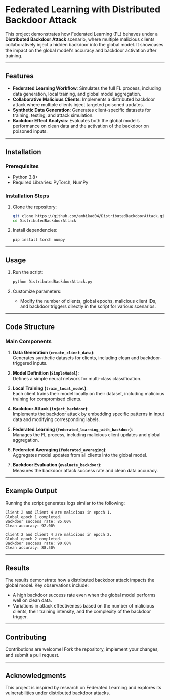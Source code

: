 # **Federated Learning with Distributed Backdoor Attack**

This project demonstrates how Federated Learning (FL) behaves under a **Distributed Backdoor Attack** scenario, where multiple malicious clients collaboratively inject a hidden backdoor into the global model. It showcases the impact on the global model's accuracy and backdoor activation after training.

---

## **Features**

- **Federated Learning Workflow**: Simulates the full FL process, including data generation, local training, and global model aggregation.  
- **Collaborative Malicious Clients**: Implements a distributed backdoor attack where multiple clients inject targeted poisoned updates.  
- **Synthetic Data Generation**: Generates client-specific datasets for training, testing, and attack simulation.  
- **Backdoor Effect Analysis**: Evaluates both the global model’s performance on clean data and the activation of the backdoor on poisoned inputs.  

---

## **Installation**

### **Prerequisites**
- Python 3.8+  
- Required Libraries: PyTorch, NumPy  

### **Installation Steps**
1. Clone the repository:  
   ```bash
   git clone https://github.com/ambikad04/DistributedBackdoorAttack.git  
   cd DistributedBackdoorAttack  
   ```  

2. Install dependencies:  
   ```bash
   pip install torch numpy  
   ```  

---

## **Usage**

1. Run the script:  
   ```bash
   python DistributedBackdoorAttack.py  
   ```  

2. Customize parameters:  
   - Modify the number of clients, global epochs, malicious client IDs, and backdoor triggers directly in the script for various scenarios.  

---

## **Code Structure**

### **Main Components**
1. **Data Generation (`create_client_data`)**:  
   Generates synthetic datasets for clients, including clean and backdoor-triggered inputs.  

2. **Model Definition (`SimpleModel`)**:  
   Defines a simple neural network for multi-class classification.  

3. **Local Training (`train_local_model`)**:  
   Each client trains their model locally on their dataset, including malicious training for compromised clients.  

4. **Backdoor Attack (`inject_backdoor`)**:  
   Implements the backdoor attack by embedding specific patterns in input data and modifying corresponding labels.  

5. **Federated Learning (`federated_learning_with_backdoor`)**:  
   Manages the FL process, including malicious client updates and global aggregation.  

6. **Federated Averaging (`federated_averaging`)**:  
   Aggregates model updates from all clients into the global model.  

7. **Backdoor Evaluation (`evaluate_backdoor`)**:  
   Measures the backdoor attack success rate and clean data accuracy.  

---

## **Example Output**

Running the script generates logs similar to the following:  
```  
Client 2 and Client 4 are malicious in epoch 1.  
Global epoch 1 completed.  
Backdoor success rate: 85.00%  
Clean accuracy: 92.00%  

Client 2 and Client 4 are malicious in epoch 2.  
Global epoch 2 completed.  
Backdoor success rate: 90.00%  
Clean accuracy: 88.50%  
```  

---

## **Results**

The results demonstrate how a distributed backdoor attack impacts the global model. Key observations include:  
- A high backdoor success rate even when the global model performs well on clean data.  
- Variations in attack effectiveness based on the number of malicious clients, their training intensity, and the complexity of the backdoor trigger.  

---

## **Contributing**

Contributions are welcome! Fork the repository, implement your changes, and submit a pull request.  

---

## **Acknowledgments**  

This project is inspired by research on Federated Learning and explores its vulnerabilities under distributed backdoor attacks.  

